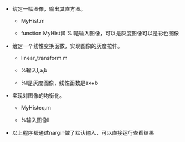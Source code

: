 + 给定一幅图像，输出其直方图。 

 	+ MyHist.m

	+ function MyHist(I) %I是输入图像，可以是灰度图像可以是彩色图像

+ 给定一个线性变换函数，实现图像的灰度拉伸。 

	+ linear_transform.m

	+ %输入I,a,b
	+ %I是灰度图像，线性函数是ax+b

+ 实现对图像的均衡化。 

	+ MyHisteq.m

	+ %输入图像I

+ 以上程序都通过nargin做了默认输入，可以直接运行查看结果